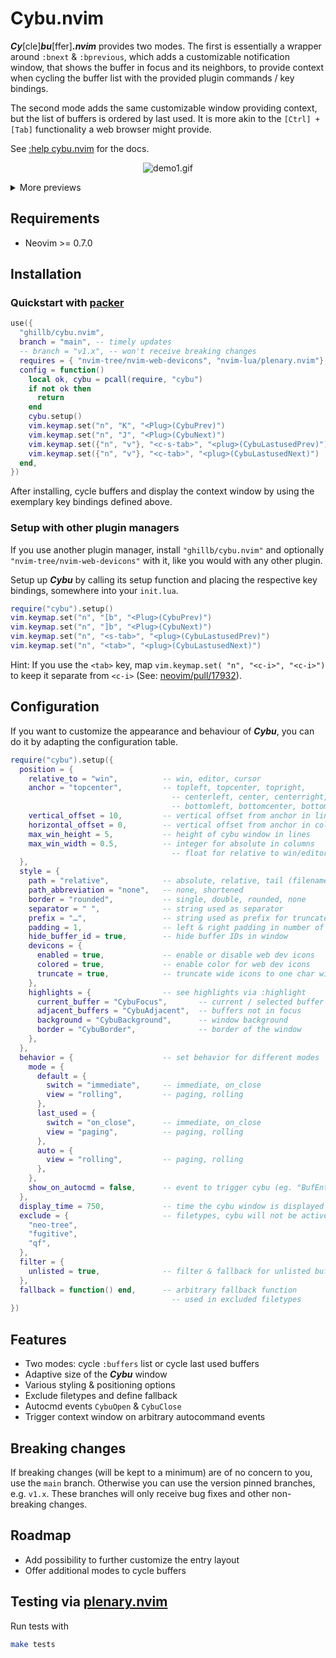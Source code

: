 # Cybu.nvim

**_Cy_**[cle]**_bu_**[ffer]**_.nvim_** provides two modes. The first is essentially a wrapper around `:bnext` & `:bprevious`, which adds a customizable notification window, that shows the buffer in focus and its neighbors, to provide context when cycling the buffer list with the provided plugin commands / key bindings.

The second mode adds the same customizable window providing context, but the list of buffers is ordered by last used. It is more akin to the `[Ctrl] + [Tab]` functionality a web browser might provide.

See [:help cybu.nvim](https://github.com/ghillb/cybu.nvim/blob/main/doc/cybu.nvim.txt) for the docs.

<p align="center">
  <img src="https://user-images.githubusercontent.com/35503959/169406683-6fb0c4dd-2083-4b9b-87b2-3928da81d472.gif" alt="demo1.gif"/>
</p>

<details>
  <summary>More previews</summary>

<p align="center">
  <img src="https://user-images.githubusercontent.com/35503959/169406698-6d5e5eab-88a0-4804-a9a0-4add54d7a368.gif" alt="demo2.gif"/>
</p>

<p align="center">
  <img src="https://user-images.githubusercontent.com/35503959/169406701-aabebcb5-fbcb-4f4e-b43c-ce605d77a8d7.gif" alt="demo3.gif"/>
</p>

</details>

## Requirements

- Neovim >= 0.7.0

## Installation

### Quickstart with [packer](https://github.com/wbthomason/packer.nvim)

```lua
use({
  "ghillb/cybu.nvim",
  branch = "main", -- timely updates
  -- branch = "v1.x", -- won't receive breaking changes
  requires = { "nvim-tree/nvim-web-devicons", "nvim-lua/plenary.nvim"}, -- optional for icon support
  config = function()
    local ok, cybu = pcall(require, "cybu")
    if not ok then
      return
    end
    cybu.setup()
    vim.keymap.set("n", "K", "<Plug>(CybuPrev)")
    vim.keymap.set("n", "J", "<Plug>(CybuNext)")
    vim.keymap.set({"n", "v"}, "<c-s-tab>", "<plug>(CybuLastusedPrev)")
    vim.keymap.set({"n", "v"}, "<c-tab>", "<plug>(CybuLastusedNext)")
  end,
})
```

After installing, cycle buffers and display the context window by using the exemplary key bindings defined above.

### Setup with other plugin managers

If you use another plugin manager, install `"ghillb/cybu.nvim"` and optionally `"nvim-tree/nvim-web-devicons"` with it, like you would with any other plugin.

Setup up **_Cybu_** by calling its setup function and placing the respective key bindings, somewhere into your `init.lua`.

```lua
require("cybu").setup()
vim.keymap.set("n", "[b", "<Plug>(CybuPrev)")
vim.keymap.set("n", "]b", "<Plug>(CybuNext)")
vim.keymap.set("n", "<s-tab>", "<plug>(CybuLastusedPrev)")
vim.keymap.set("n", "<tab>", "<plug>(CybuLastusedNext)")
```

Hint: If you use the `<tab>` key, map `vim.keymap.set( "n", "<c-i>", "<c-i>")` to keep it separate from `<c-i>` (See: [neovim/pull/17932](https://github.com/neovim/neovim/pull/17932#issue-1188088238)).

## Configuration

If you want to customize the appearance and behaviour of **_Cybu_**, you can do it by adapting the configuration table.

```lua
require("cybu").setup({
  position = {
    relative_to = "win",          -- win, editor, cursor
    anchor = "topcenter",         -- topleft, topcenter, topright,
                                    -- centerleft, center, centerright,
                                    -- bottomleft, bottomcenter, bottomright
    vertical_offset = 10,         -- vertical offset from anchor in lines
    horizontal_offset = 0,        -- vertical offset from anchor in columns
    max_win_height = 5,           -- height of cybu window in lines
    max_win_width = 0.5,          -- integer for absolute in columns
                                    -- float for relative to win/editor width
  },
  style = {
    path = "relative",            -- absolute, relative, tail (filename only)
    path_abbreviation = "none",   -- none, shortened
    border = "rounded",           -- single, double, rounded, none
    separator = " ",              -- string used as separator
    prefix = "…",                 -- string used as prefix for truncated paths
    padding = 1,                  -- left & right padding in number of spaces
    hide_buffer_id = true,        -- hide buffer IDs in window
    devicons = {
      enabled = true,             -- enable or disable web dev icons
      colored = true,             -- enable color for web dev icons
      truncate = true,            -- truncate wide icons to one char width
    },
    highlights = {                -- see highlights via :highlight
      current_buffer = "CybuFocus",       -- current / selected buffer
      adjacent_buffers = "CybuAdjacent",  -- buffers not in focus
      background = "CybuBackground",      -- window background
      border = "CybuBorder",              -- border of the window
    },
  },
  behavior = {                    -- set behavior for different modes
    mode = {
      default = {
        switch = "immediate",     -- immediate, on_close
        view = "rolling",         -- paging, rolling
      },
      last_used = {
        switch = "on_close",      -- immediate, on_close
        view = "paging",          -- paging, rolling
      },
      auto = {
        view = "rolling",         -- paging, rolling
      },
    },
    show_on_autocmd = false,      -- event to trigger cybu (eg. "BufEnter")
  },
  display_time = 750,             -- time the cybu window is displayed
  exclude = {                     -- filetypes, cybu will not be active
    "neo-tree",
    "fugitive",
    "qf",
  },
  filter = {
    unlisted = true,              -- filter & fallback for unlisted buffers
  },
  fallback = function() end,      -- arbitrary fallback function
                                    -- used in excluded filetypes
})
```

## Features

- Two modes: cycle `:buffers` list or cycle last used buffers
- Adaptive size of the **_Cybu_** window
- Various styling & positioning options
- Exclude filetypes and define fallback
- Autocmd events `CybuOpen` & `CybuClose`
- Trigger context window on arbitrary autocommand events

## Breaking changes

If breaking changes (will be kept to a minimum) are of no concern to you, use the `main` branch. Otherwise you can use the version pinned branches, e.g. `v1.x`. These branches will only receive bug fixes and other non-breaking changes.

## Roadmap

- Add possibility to further customize the entry layout
- Offer additional modes to cycle buffers

## Testing via [plenary.nvim](https://github.com/nvim-lua/plenary.nvim)

Run tests with

```bash
make tests
```
